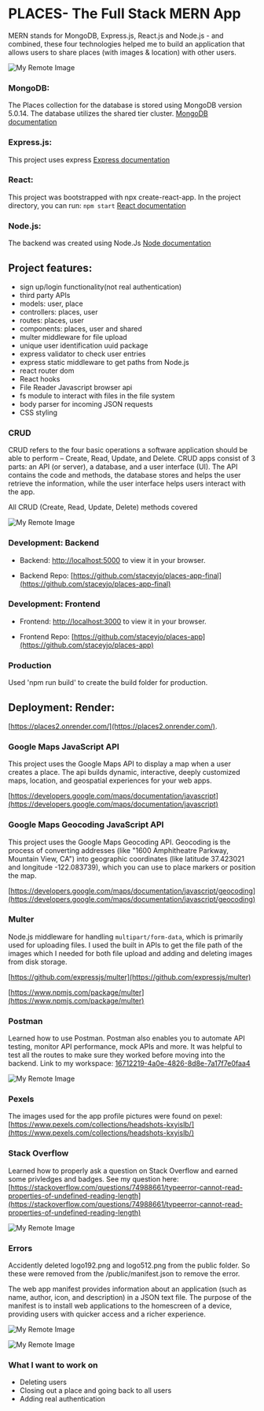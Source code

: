 # PLACES- The Full Stack MERN App

MERN stands for MongoDB, Express.js, React.js and Node.js - and combined, these four technologies helped me to build an application that allows users to share places (with images & location) with other users. 

![My Remote Image](https://i.ibb.co/c8nmPHt/Screen-Shot-2023-01-05-at-7-51-36-AM.png)

### MongoDB: 

The Places collection for the database is stored using MongoDB version 5.0.14. The database utilizes the shared tier cluster. 
[MongoDB documentation](https://docs.mongodb.com/)

### Express.js: 
This project uses express
[Express documentation](https://reactjs.org/docs/getting-started.html)

### React: 
This project was bootstrapped with npx create-react-app. In the project directory, you can run: `npm start` 
[React documentation](https://reactjs.org/docs/getting-started.html)

### Node.js:
The backend was created using Node.Js
[Node documentation](https://nodejs.org/en/docs/)

## Project features:
- sign up/login functionality(not real authentication)
- third party APIs
- models: user, place
- controllers: places, user
- routes: places, user
- components: places, user and shared
- multer middleware for file upload
- unique user identification uuid package
- express validator to check user entries
- express static middleware to get paths from Node.js
- react router dom
- React hooks
- File Reader Javascript browser api
- fs module to interact with files in the file system
- body parser for incoming JSON requests
- CSS styling

### CRUD
CRUD refers to the four basic operations a software application should be able to perform – Create, Read, Update, and Delete. CRUD apps consist of 3 parts: an API (or server), a database, and a user interface (UI). The API contains the code and methods, the database stores and helps the user retrieve the information, while the user interface helps users interact with the app. 

All CRUD (Create, Read, Update, Delete) methods covered

![My Remote Image](https://i.ibb.co/b7rjNyd/Screen-Shot-2023-01-05-at-7-44-31-AM.png)








### Development: Backend
- Backend: [http://localhost:5000](http://localhost:5000) to view it in your browser.

- Backend Repo: [https://github.com/staceyjo/places-app-final](https://github.com/staceyjo/places-app-final)



### Development: Frontend
- Frontend: [http://localhost:3000](http://localhost:3000) to view it in your browser.

- Frontend Repo: [https://github.com/staceyjo/places-app](https://github.com/staceyjo/places-app)



### Production
Used 'npm run build' to create the build folder for production. 



## Deployment: Render:

[https://places2.onrender.com/](https://places2.onrender.com/).



### Google Maps JavaScript API

This project uses the Google Maps API to display a map when a user creates a place. The api builds dynamic, interactive, deeply customized maps, location, and geospatial experiences for your web apps.

[https://developers.google.com/maps/documentation/javascript](https://developers.google.com/maps/documentation/javascript)



### Google Maps Geocoding JavaScript API

This project uses the Google Maps Geocoding API. Geocoding is the process of converting addresses (like "1600 Amphitheatre Parkway, Mountain View, CA") into geographic coordinates (like latitude 37.423021 and longitude -122.083739), which you can use to place markers or position the map.  

[https://developers.google.com/maps/documentation/javascript/geocoding](https://developers.google.com/maps/documentation/javascript/geocoding)


### Multer
Node.js middleware for handling `multipart/form-data`, which is primarily used for uploading files. I used the built in APIs to get the file path of the images which I needed for both file upload and adding and deleting images from disk storage.

[https://github.com/expressjs/multer](https://github.com/expressjs/multer)

[https://www.npmjs.com/package/multer](https://www.npmjs.com/package/multer)




### Postman

Learned how to use Postman. Postman also enables you to automate API testing, monitor API performance, mock APIs and more. It was helpful to test all the routes to make sure they worked before moving into the backend. 
Link to my workspace: [16712219-4a0e-4826-8d8e-7a17f7e0faa4](16712219-4a0e-4826-8d8e-7a17f7e0faa4)

![My Remote Image](https://i.ibb.co/42xHrxQ/Screen-Shot-2023-01-05-at-6-27-26-AM.png)



### Pexels

The images used for the app profile pictures were found on pexel: 
[https://www.pexels.com/collections/headshots-kxyislb/](https://www.pexels.com/collections/headshots-kxyislb/)




### Stack Overflow
Learned how to properly ask a question on Stack Overflow and earned some privledges and badges. See my question here: 
[https://stackoverflow.com/questions/74988661/typeerror-cannot-read-properties-of-undefined-reading-length](https://stackoverflow.com/questions/74988661/typeerror-cannot-read-properties-of-undefined-reading-length)

![My Remote Image](https://i.ibb.co/3SMLxdC/Screen-Shot-2023-01-02-at-11-06-43-PM.png)



### Errors

Accidently deleted logo192.png and logo512.png from the public folder. So these were removed from the /public/manifest.json to remove the error.

The web app manifest provides information about an application (such as name, author, icon, and description) in a JSON text file. The purpose of the manifest is to install web applications to the homescreen of a device, providing users with quicker access and a richer experience. 

![My Remote Image](https://i.ibb.co/FHq60S2/Screen-Shot-2023-01-05-at-5-57-10-AM.png)

![My Remote Image](https://i.ibb.co/J7kqc9G/Screen-Shot-2023-01-05-at-5-58-47-AM.png)



### What I want to work on
- Deleting users
- Closing out a place and going back to all users
- Adding real authentication



